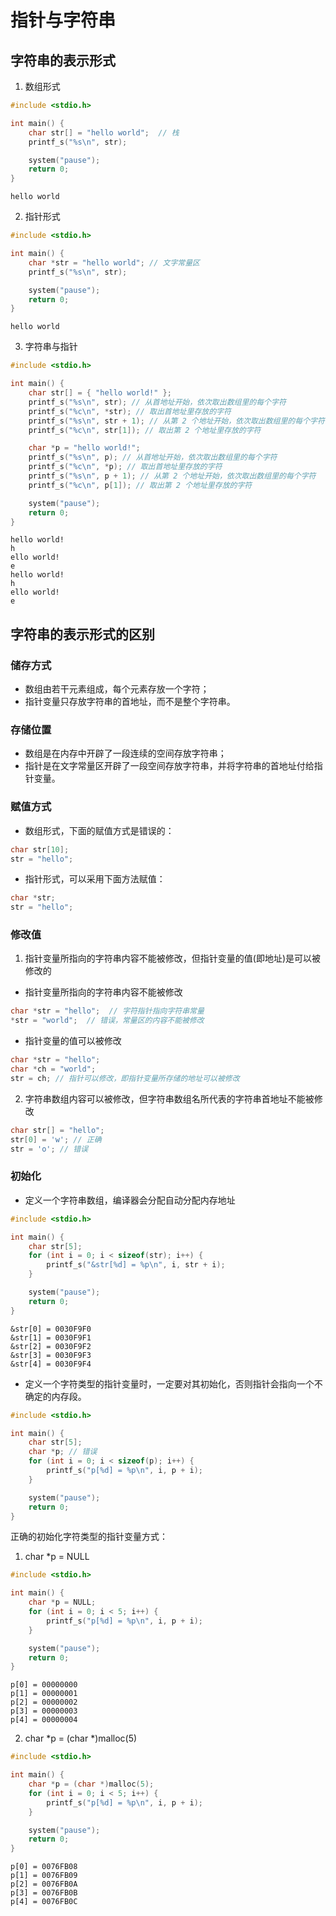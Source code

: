 # 指针与字符串
## 字符串的表示形式
1. 数组形式
```c
#include <stdio.h>

int main() {
	char str[] = "hello world";  // 栈
	printf_s("%s\n", str);

	system("pause");
	return 0;
}
```

```
hello world
```

2. 指针形式
```c
#include <stdio.h>

int main() {
	char *str = "hello world"; // 文字常量区
	printf_s("%s\n", str);

	system("pause");
	return 0;
}
```

```
hello world
```

3. 字符串与指针
```c
#include <stdio.h>

int main() {
	char str[] = { "hello world!" };
	printf_s("%s\n", str); // 从首地址开始，依次取出数组里的每个字符
	printf_s("%c\n", *str); // 取出首地址里存放的字符
	printf_s("%s\n", str + 1); // 从第 2 个地址开始，依次取出数组里的每个字符
	printf_s("%c\n", str[1]); // 取出第 2 个地址里存放的字符

	char *p = "hello world!";
	printf_s("%s\n", p); // 从首地址开始，依次取出数组里的每个字符
	printf_s("%c\n", *p); // 取出首地址里存放的字符
	printf_s("%s\n", p + 1); // 从第 2 个地址开始，依次取出数组里的每个字符
	printf_s("%c\n", p[1]); // 取出第 2 个地址里存放的字符

	system("pause");
	return 0;
}
```

```
hello world!
h
ello world!
e
hello world!
h
ello world!
e
```

## 字符串的表示形式的区别
### 储存方式
- 数组由若干元素组成，每个元素存放一个字符；
- 指针变量只存放字符串的首地址，而不是整个字符串。

### 存储位置
- 数组是在内存中开辟了一段连续的空间存放字符串；
- 指针是在文字常量区开辟了一段空间存放字符串，并将字符串的首地址付给指针变量。

### 赋值方式
- 数组形式，下面的赋值方式是错误的：

```c
char str[10];
str = "hello";
```

- 指针形式，可以采用下面方法赋值：

```c
char *str;
str = "hello";
```

### 修改值
1. 指针变量所指向的字符串内容不能被修改，但指针变量的值(即地址)是可以被修改的
- 指针变量所指向的字符串内容不能被修改
```c
char *str = "hello";  // 字符指针指向字符串常量
*str = "world";  // 错误，常量区的内容不能被修改
```

- 指针变量的值可以被修改
```c
char *str = "hello";
char *ch = "world";
str = ch; // 指针可以修改，即指针变量所存储的地址可以被修改
```

2. 字符串数组内容可以被修改，但字符串数组名所代表的字符串首地址不能被修改
```c
char str[] = "hello";
str[0] = 'w'; // 正确
str = 'o'; // 错误
```

### 初始化
- 定义一个字符串数组，编译器会分配自动分配内存地址
```c
#include <stdio.h>

int main() {
	char str[5];
	for (int i = 0; i < sizeof(str); i++) {
		printf_s("&str[%d] = %p\n", i, str + i);
	}

	system("pause");
	return 0;
}
```

```
&str[0] = 0030F9F0
&str[1] = 0030F9F1
&str[2] = 0030F9F2
&str[3] = 0030F9F3
&str[4] = 0030F9F4
```

- 定义一个字符类型的指针变量时，一定要对其初始化，否则指针会指向一个不确定的内存段。
```c
#include <stdio.h>

int main() {
	char str[5];
	char *p; // 错误
	for (int i = 0; i < sizeof(p); i++) {
		printf_s("p[%d] = %p\n", i, p + i);
	}

	system("pause");
	return 0;
}
```

正确的初始化字符类型的指针变量方式：
1. char *p = NULL
```c
#include <stdio.h>

int main() {
	char *p = NULL;
	for (int i = 0; i < 5; i++) {
		printf_s("p[%d] = %p\n", i, p + i);
	}

	system("pause");
	return 0;
}
```

```
p[0] = 00000000
p[1] = 00000001
p[2] = 00000002
p[3] = 00000003
p[4] = 00000004
```

2. char *p = (char *)malloc(5)
```c
#include <stdio.h>

int main() {
	char *p = (char *)malloc(5);
	for (int i = 0; i < 5; i++) {
		printf_s("p[%d] = %p\n", i, p + i);
	}

	system("pause");
	return 0;
}
```

```
p[0] = 0076FB08
p[1] = 0076FB09
p[2] = 0076FB0A
p[3] = 0076FB0B
p[4] = 0076FB0C
```
